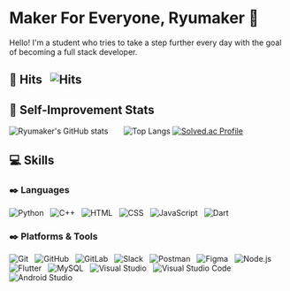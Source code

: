 # Maker For Everyone, Ryumaker 👋
Hello! I'm a student who tries to take a step further every day with the goal of becoming a full stack developer.

## :bell: Hits &nbsp; ![Hits](https://hits.seeyoufarm.com/api/count/incr/badge.svg?url=https%3A%2F%2Fgithub.com%2FRyumaker&count_bg=%23FF9E9B&title_bg=%23FF3232&icon=&icon_color=%23D53838&title=Hits&edge_flat=false)

## 💪 Self-Improvement Stats  
![Ryumaker's GitHub stats](https://github-readme-stats.vercel.app/api?username=Ryumaker&show_icons=true&theme=gruvbox) &nbsp; &nbsp; &nbsp;
![Top Langs](https://github-readme-stats.vercel.app/api/top-langs/?username=Ryumaker&layout=compact&theme=gruvbox)
[![Solved.ac Profile](http://mazassumnida.wtf/api/v2/generate_badge?boj=lsouheev4968)](https://solved.ac/lsouheev4968/)

## :computer: Skills
### :black_nib: Languages
![Python](https://img.shields.io/badge/Python-FF3232?&style=flat-round&logo=Python&logoColor=white) &nbsp;
![C++](https://img.shields.io/badge/C++-2828CD?&style=flat-round&logo=C%2B%2B&logoColor=white) &nbsp;
![HTML](https://img.shields.io/badge/HTML-0A6E0A?&style=flat-round&logo=HTML5&logoColor=white) &nbsp;
![CSS](https://img.shields.io/badge/CSS-C71F8F?&style=flat-round&logo=CSS3&logoColor=white) &nbsp;
![JavaScript](https://img.shields.io/badge/JavaScript-8B0000?&style=flat-round&logo=JavaScript&logoColor=white) &nbsp;
![Dart](https://img.shields.io/badge/Dart-8B4513?&style=flat-round&logo=Dart&logoColor=white) &nbsp;

### :black_nib: Platforms & Tools
![Git](https://img.shields.io/badge/Git-A52A2A?&style=flat-round&logo=Git&logoColor=white) &nbsp;
![GitHub](https://img.shields.io/badge/GitHub-000000?&style=flat-round&logo=GitHub&logoColor=white) &nbsp;
![GitLab](https://img.shields.io/badge/GitLab-FFDCDC?&style=flat-round&logo=GitLab&logoColor=white) &nbsp;
![Slack](https://img.shields.io/badge/Slack-708090?&style=flat-round&logo=Slack&logoColor=white) &nbsp;
![Postman](https://img.shields.io/badge/Postman-FF8C00?&style=flat-round&logo=Postman&logoColor=white) &nbsp;
![Figma](https://img.shields.io/badge/Figma-8B008B?&style=flat-round&logo=Figma&logoColor=white) &nbsp;
![Node.js](https://img.shields.io/badge/Node.js-FFA500?&style=flat-round&logo=Node.js&logoColor=white) &nbsp;
![Flutter](https://img.shields.io/badge/Flutter-0000FF?&style=flat-round&logo=Flutter&logoColor=white) &nbsp;
![MySQL](https://img.shields.io/badge/MySQL-483D8B?&style=flat-round&logo=MySQL&logoColor=white) &nbsp;
![Visual Studio](https://img.shields.io/badge/Visual%20Studio-EE84EA?&style=flat-round&logo=Visual%20Studio&logoColor=white) &nbsp;
![Visual Studio Code](https://img.shields.io/badge/Visual%20Studio%20Code-1E90FF?&style=flat-round&logo=Visual%20Studio%20Code&logoColor=white) &nbsp;
![Android Studio](https://img.shields.io/badge/Android%20Studio-64CD3C?&style=flat-round&logo=Android%20Studio&logoColor=white) &nbsp;
